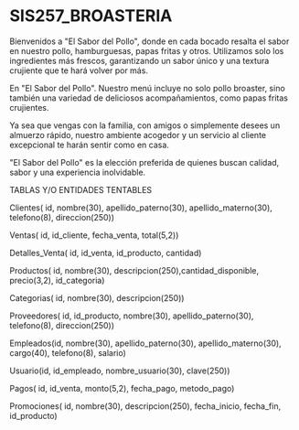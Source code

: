 # SIS257_BROASTERIA
Bienvenidos a "El Sabor del Pollo", donde en cada bocado resalta el sabor en nuestro pollo, hamburguesas, papas fritas y otros.
Utilizamos solo los ingredientes más frescos, garantizando un sabor único y una textura crujiente que te hará volver por más.

En "El Sabor del Pollo". Nuestro menú incluye no solo pollo broaster, sino también una variedad de deliciosos acompañamientos,
como papas fritas crujientes.

Ya sea que vengas con la familia, con amigos o simplemente desees un almuerzo rápido, nuestro ambiente acogedor y un servicio al cliente excepcional
te harán sentir como en casa.

"El Sabor del Pollo" es la elección preferida de quienes buscan calidad, sabor y una experiencia inolvidable.

TABLAS Y/O ENTIDADES TENTABLES

Clientes( id, nombre(30), apellido_paterno(30), apellido_materno(30), telefono(8), direccion(250)) 

Ventas( id, id_cliente, fecha_venta, total(5,2)) 

Detalles_Venta( id, id_venta, id_producto, cantidad) 

Productos( id, nombre(30), descripcion(250),cantidad_disponible, precio(3,2), id_categoria) 

Categorias( id, nombre(30), descripcion(250)) 

Proveedores( id, id_producto, nombre(30), apellido_paterno(30), telefono(8), direccion(250)) 

Empleados(id, nombre(30), apellido_paterno(30), apellido_materno(30), cargo(40), telefono(8), salario) 

Usuario(id, id_empleado, nombre_usuario(30), clave(250))

Pagos( id, id_venta, monto(5,2), fecha_pago, metodo_pago) 

Promociones( id, nombre(30), descripcion(250), fecha_inicio, fecha_fin, id_producto) 